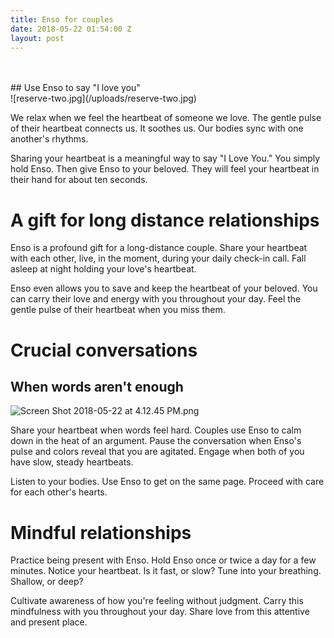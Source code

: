 ```yaml
---
title: Enso for couples
date: 2018-05-22 01:54:00 Z
layout: post
---
```


<br> 
<br>
## Use Enso to say "I love you"

<br>
![reserve-two.jpg](/uploads/reserve-two.jpg)

We relax when we feel the heartbeat of someone we love. The gentle pulse of their heartbeat connects us. It soothes us. Our bodies sync with one another's rhythms. 

Sharing your heartbeat is a meaningful way to say "I Love You."  You simply hold Enso. Then give Enso to your beloved. They will feel your heartbeat in their hand for about ten seconds. 

# A gift for long distance relationships

Enso is a profound gift for a long-distance couple. Share your heartbeat with each other, live, in the moment, during your daily check-in call. Fall asleep at night holding your love's heartbeat.

Enso even allows you to save and keep the heartbeat of your beloved. You can carry their love and energy with you throughout your day. Feel the gentle pulse of their heartbeat when you miss them. 
<br>

# Crucial conversations
## When words aren't enough

![Screen Shot 2018-05-22 at 4.12.45 PM.png](/uploads/Screen%20Shot%202018-05-22%20at%204.12.45%20PM.png)

Share your heartbeat when words feel hard. Couples use Enso to calm down in the heat of an argument. Pause the conversation when Enso's pulse and colors reveal that you are agitated. Engage when both of you have slow, steady heartbeats. 

Listen to your bodies. Use Enso to get on the same page. Proceed with care for each other's hearts.

# Mindful relationships

Practice being present with Enso. Hold Enso once or twice a day for a few minutes. Notice your heartbeat. Is it fast, or slow? Tune into your breathing. Shallow, or deep?

Cultivate awareness of how you're feeling without judgment. Carry this mindfulness with you throughout your day. Share love from this attentive and present place.